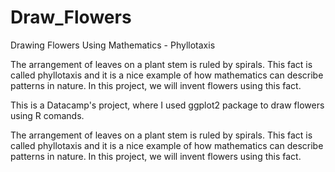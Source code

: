 # Draw_Flowers
Drawing Flowers Using Mathematics - Phyllotaxis

The arrangement of leaves on a plant stem is ruled by spirals. This fact is called phyllotaxis and it is a nice example of how mathematics can describe patterns in nature. 
In this project, we will invent flowers using this fact.

This is a Datacamp's project, where I used ggplot2 package to draw flowers using R comands.

The arrangement of leaves on a plant stem is ruled by spirals. This fact is called phyllotaxis and it is a nice example of how mathematics can describe patterns in nature. 
In this project, we will invent flowers using this fact.
